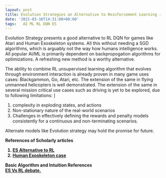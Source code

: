 ```yaml
---
layout: post
title: Evolution Strategies an Alternative to Reinforcement Learning - DQN   
date: '2021-03-16T14:31:00+00:00'
tags:   AI ML RL DQN ES
---
```


Evolution Strategy presents a good alternative to RL DQN for games like Atari and Human Exoskeleton systems. All this without needing a SGD algorithms, which is arguably not the way how humans intelligence works.  All popular AI/ML is primarily dependent on backpropogation algorithms for optimizations.  A refreshing new method is a worthy alternative.

The ability to combine RL unsupervised learning algorithm that evolves through environment interaction is already proven in many game uses cases: Blackgammon, Go, Atari, etc. The extension of the same in flying unmanned helicopters is well demonstrated. The extension of the same in several mission critical use cases such as driving is yet to be explored, due to following limitations:
]
1. complexity in exploding states, and actions
2. Non-stationary nature of the real-world scenarios
3. Challenges in effectively defining the rewards and penalty models consistently for a continuous and non-terminating scenarios.

Alternate models like Evolution strategy may hold the promise for future.


<b>References of Scholarly articles<b><br>
1. <a href="https://arxiv.org/abs/1703.03864"> ES Alternative to RL </a>
2. <a href="https://science.sciencemag.org/content/356/6344/1280"> Human Exoskeleton case </a>

<b>Basic Algorithm and Intuition References<b><br>
<a href=https://openai.com/blog/evolution-strategies/> ES Vs RL debate. </a>

